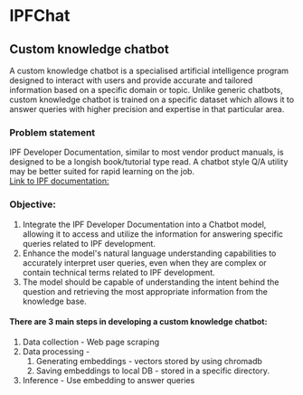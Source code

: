 # IPFChat
## Custom knowledge chatbot
A custom knowledge chatbot is a specialised artificial intelligence program designed to interact with users and provide accurate and tailored information based on a specific domain or topic.
Unlike generic chatbots, custom knowledge chatbot is trained on a specific dataset which allows it to answer queries with higher precision and expertise in that particular area.

### Problem statement
IPF Developer Documentation, similar to most vendor product manuals, is designed to be a longish book/tutorial type read. A chatbot style Q/A utility may be better suited for rapid learning on the job.<br>
[Link to IPF documentation:](https://docs.ipfdev.co.uk/home/RELEASE-IPF-2023.1.0/home.html)
### Objective:
1) Integrate the IPF Developer Documentation into a Chatbot model, allowing it to access and utilize the information for answering specific queries related to IPF development.
2) Enhance the model's natural language understanding capabilities to accurately interpret user queries, even when they are complex or contain technical terms related to IPF development.
3) The model should be capable of understanding the intent behind the question and retrieving the most appropriate information from the knowledge base.


#### There are 3 main steps in developing a custom knowledge chatbot:

1) Data collection - Web page scraping
2) Data processing -
     1) Generating embeddings - vectors stored by using chromadb 
     2) Saving embeddings to local DB - stored in a specific directory.
3) Inference - Use embedding to answer queries


